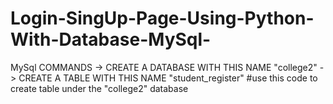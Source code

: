 # Login-SingUp-Page-Using-Python-With-Database-MySql-


MySql COMMANDS 
-> CREATE A DATABASE WITH THIS NAME "college2"
-> CREATE A TABLE WITH THIS NAME "student_register"
#use this code to create table under the "college2" database
    
